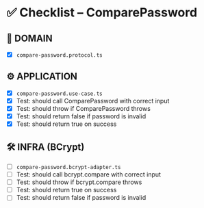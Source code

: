 # ✅ Checklist – ComparePassword

## 🧩 DOMAIN

- [x] `compare-password.protocol.ts`

## ⚙️ APPLICATION

- [x] `compare-password.use-case.ts`
- [x] Test: should call ComparePassword with correct input
- [x] Test: should throw if ComparePassword throws
- [x] Test: should return false if password is invalid
- [x] Test: should return true on success

## 🛠️ INFRA (BCrypt)

- [ ] `compare-password.bcrypt-adapter.ts`
- [ ] Test: should call bcrypt.compare with correct input
- [ ] Test: should throw if bcrypt.compare throws
- [ ] Test: should return true on success
- [ ] Test: should return false if password is invalid
